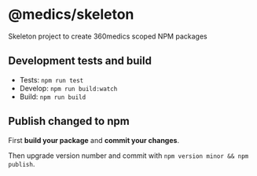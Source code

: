 # @medics/skeleton

Skeleton project to create 360medics scoped NPM packages

## Development tests and build

- Tests: `npm run test`
- Develop: `npm run build:watch`
- Build: `npm run build`

## Publish changed to npm

First **build your package** and **commit your changes**.

Then upgrade version number and commit with `npm version minor && npm publish`.
